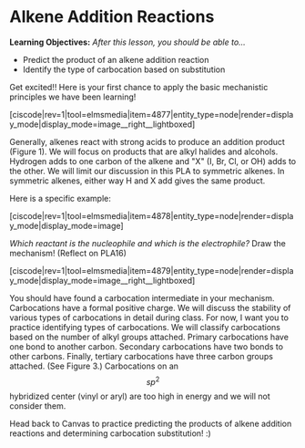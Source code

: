 # Alkene Addition Reactions

**Learning Objectives:** _After this lesson, you should be able to…_

* Predict the product of an alkene addition reaction
* Identify the type of carbocation based on substitution



Get excited!!  Here is your first chance to apply the basic mechanistic principles we have been learning!  

[ciscode|rev=1|tool=elmsmedia|item=4877|entity_type=node|render=display_mode|display_mode=image__right__lightboxed]

Generally, alkenes react with strong acids to produce an addition product (Figure 1).  We will focus on products that are alkyl halides and alcohols.  Hydrogen adds to one carbon of the alkene and "X" (I, Br, Cl, or OH) adds to the other.  We will limit our discussion in this PLA to symmetric alkenes.  In symmetric alkenes, either way H and X add gives the same product.


Here is a specific example:

[ciscode|rev=1|tool=elmsmedia|item=4878|entity_type=node|render=display_mode|display_mode=image]

_Which reactant is the nucleophile and which is the electrophile?_  Draw the mechanism! (Reflect on PLA16)

[ciscode|rev=1|tool=elmsmedia|item=4879|entity_type=node|render=display_mode|display_mode=image__right__lightboxed]

You should have found a carbocation intermediate in your mechanism.  Carbocations have a formal positive charge.  We will discuss the stability of various types of carbocations in detail during class.  For now, I want you to practice identifying types of carbocations.  We will classify carbocations based on the number of alkyl groups attached.  Primary carbocations have one bond to another carbon. Secondary carbocations have two bonds to other carbons.  Finally, tertiary carbocations have three carbon groups attached. (See Figure 3.)  Carbocations on an $$sp^2$$ hybridized center (vinyl or aryl) are too high in energy and we will not consider them.

Head back to Canvas to practice predicting the products of alkene addition reactions and determining carbocation substitution! :)

